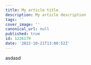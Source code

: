 ```yaml
---
title: My article title
description: My article description
tags: ''
cover_image: ''
canonical_url: null
published: true
id: 1226179
date: '2022-10-21T13:00:52Z'
---
```


asdasd
